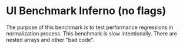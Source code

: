 # UI Benchmark Inferno (no flags)
The purpose of this benchmark is to test performance regressions in normalization process.
This benchmark is slow intentionally. There are nested arrays and other "bad code".
